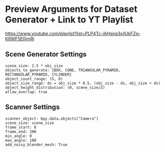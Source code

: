 # Preview Arguments for Dataset Generator + Link to YT Playlist
https://www.youtube.com/playlist?list=PLP4Tc-iAHsng3xjIUkFZq-K6WF5E0jmRj

## Scene Generator Settings
```
scene_size: 2.5 * obj_size 
objects_to_generate: {BOX, CONE, TRIANGULAR_PYRAMID, RECTANGULAR_PYRAMID, CYLINDER} 
object_count_range: (5, 8)
object_size_range: ds = obj_size * 0.5, (obj_size - ds, obj_size + ds)
object_height_distribution: (0, scene_size/2)
allow_overlap: true
```

## Scanner Settings
```
scanner_object: bpy.data.objects["Camera"]
scene_size: scene_size
frame_start: 0
frame_end: 200
min_angle: 0
max_angle: 180
add_noisy_blender_mesh: True
```

